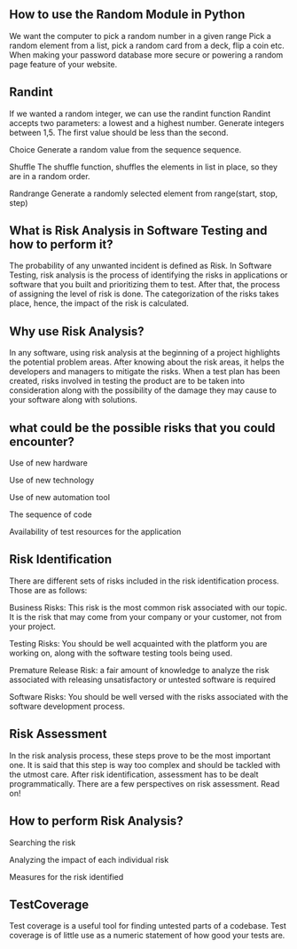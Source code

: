 ## How to use the Random Module in Python
We want the computer to pick a random number in a given range Pick a random element from a list, pick a random card from a deck, flip a coin etc. When making your password database more secure or powering a random page feature of your website.

## Randint
If we wanted a random integer, we can use the randint function Randint accepts two parameters: a lowest and a highest number. Generate integers between 1,5. The first value should be less than the second.

Choice
Generate a random value from the sequence sequence.

Shuffle
The shuffle function, shuffles the elements in list in place, so they are in a random order.

Randrange
Generate a randomly selected element from range(start, stop, step)

## What is Risk Analysis in Software Testing and how to perform it?
The probability of any unwanted incident is defined as Risk. In Software Testing, risk analysis is the process of identifying the risks in applications or software that you built and prioritizing them to test. After that, the process of assigning the level of risk is done. The categorization of the risks takes place, hence, the impact of the risk is calculated.

 ## Why use Risk Analysis?
In any software, using risk analysis at the beginning of a project highlights the potential problem areas. After knowing about the risk areas, it helps the developers and managers to mitigate the risks. When a test plan has been created, risks involved in testing the product are to be taken into consideration along with the possibility of the damage they may cause to your software along with solutions.

## what could be the possible risks that you could encounter?

Use of new hardware

Use of new technology

Use of new automation tool

The sequence of code

Availability of test resources for the application

## Risk Identification
There are different sets of risks included in the risk identification process. Those are as follows:

Business Risks: This risk is the most common risk associated with our topic. It is the risk that may come from your company or your customer, not from your project.

Testing Risks: You should be well acquainted with the platform you are working on, along with the software testing tools being used.

Premature Release Risk: a fair amount of knowledge to analyze the risk associated with releasing unsatisfactory or untested software is required

Software Risks: You should be well versed with the risks associated with the software development process.

## Risk Assessment
In the risk analysis process, these steps prove to be the most important one. It is said that this step is way too complex and should be tackled with the utmost care. After risk identification, assessment has to be dealt programmatically. There are a few perspectives on risk assessment. Read on!

## How to perform Risk Analysis?
Searching the risk

Analyzing the impact of each individual risk

Measures for the risk identified
## TestCoverage
Test coverage is a useful tool for finding untested parts of a codebase. Test coverage is of little use as a numeric statement of how good your tests are.
